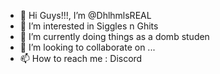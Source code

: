 - 👋 Hi Guys!!!, I’m @DhlhmlsREAL
- 👀 I’m interested in Siggles n Ghits
- 🌱 I’m currently doing things as a domb studen
- 💞️ I’m looking to collaborate on ...
- 📫 How to reach me : Discord

<!---
DhlhmlsREAL/DhlhmlsREAL is a ✨ special ✨ repository because its `README.md` (this file) appears on your GitHub profile.
You can click the Preview link to take a look at your changes.
--->
